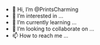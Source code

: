 - 👋 Hi, I’m @PrintsCharming
- 👀 I’m interested in ...
- 🌱 I’m currently learning ...
- 💞️ I’m looking to collaborate on ...
- 📫 How to reach me ...

<!---
PrintsCharming/PrintsCharming is a ✨ special ✨ repository because its `README.md` (this file) appears on your GitHub profile.
You can click the Preview link to take a look at your changes.
--->
